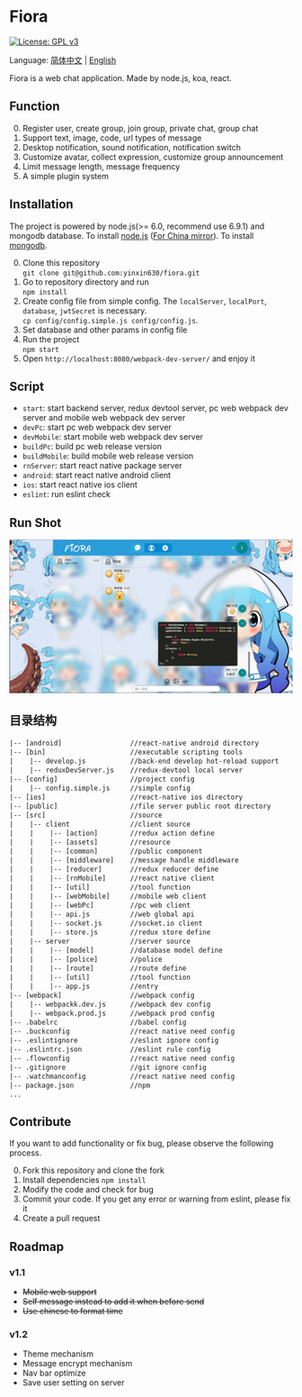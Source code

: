 # Fiora

[![License: GPL v3](https://img.shields.io/badge/License-GPL%20v3-blue.svg)](http://www.gnu.org/licenses/gpl-3.0)

Language: [简体中文](readme-zh.md) | [English](readme.md)

Fiora is a web chat application. Made by node.js, koa, react.

## Function

0. Register user, create group, join group, private chat, group chat
0. Support text, image, code, url types of message
0. Desktop notification, sound notification, notification switch
0. Customize avatar, collect expression, customize group announcement
0. Limit message length, message frequency
0. A simple plugin system

## Installation

The project is powered by node.js(>= 6.0, recommend use 6.9.1) and mongodb database. To install [node.js](https://nodejs.org/en/download/) ([For China mirror](https://npm.taobao.org/mirrors/node)). To install [mongodb](https://docs.mongodb.com/manual/installation/).

0. Clone this repository  
`git clone git@github.com:yinxin630/fiora.git`
0. Go to repository directory and run  
`npm install`
0. Create config file from simple config. The `localServer`, `localPort`, `database`, `jwtSecret` is necessary.  
`cp config/config.simple.js config/config.js`.
0. Set database and other params in config file  
0. Run the project  
`npm start`
0. Open `http://localhost:8080/webpack-dev-server/` and enjoy it

## Script

* `start`: start backend server, redux devtool server, pc web webpack dev server and mobile web webpack dev server
* `devPc`: start pc web webpack dev server
* `devMobile`: start mobile web webpack dev server
* `buildPc`: build pc web release version
* `buildMobile`: build mobile web release version
* `rnServer`: start react native package server
* `android`: start react native android client
* `ios`: start react native ios client
* `eslint`: run eslint check

## Run Shot

![](screenshot_01.png)

## 目录结构

    |-- [android]                 //react-native android directory
    |-- [bin]                     //executable scripting tools
    |    |-- develop.js           //back-end develop hot-reload support
    |    |-- reduxDevServer.js    //redux-devtool local server
    |-- [config]                  //project config
    |    |-- config.simple.js     //simple config
    |-- [ios]                     //react-native ios directory
    |-- [public]                  //file server public root directory
    |-- [src]                     //source
    |    |-- client               //client source
    |    |    |-- [action]        //redux action define
    |    |    |-- [assets]        //resource
    |    |    |-- [common]        //public component
    |    |    |-- [middleware]    //message handle middleware
    |    |    |-- [reducer]       //redux reducer define
    |    |    |-- [rnMobile]      //react native client
    |    |    |-- [util]          //tool function
    |    |    |-- [webMobile]     //mobile web client
    |    |    |-- [webPc]         //pc web client
    |    |    |-- api.js          //web global api
    |    |    |-- socket.js       //socket.io client
    |    |    |-- store.js        //redux store define
    |    |-- server               //server source
    |    |    |-- [model]         //database model define
    |    |    |-- [police]        //police
    |    |    |-- [route]         //route define
    |    |    |-- [util]          //tool function
    |    |    |-- app.js          //entry
    |-- [webpack]                 //webpack config
    |    |-- webpackk.dev.js      //webpack dev config
    |    |-- webpack.prod.js      //webpack prod config
    |-- .babelrc                  //babel config
    |-- .buckconfig               //react native need config
    |-- .eslintignore             //eslint ignore config
    |-- .eslintrc.json            //eslint rule config
    |-- .flowconfig               //react native need config
    |-- .gitignore                //git ignore config
    |-- .watchmanconfig           //react native need config
    |-- package.json              //npm
    ...

## Contribute

If you want to add functionality or fix bug, please observe the following process.

0. Fork this repository and clone the fork
0. Install dependencies `npm install`
0. Modify the code and check for bug
0. Commit your code. If you get any error or warning from eslint, please fix it
0. Create a pull request 

## Roadmap

### v1.1

* ~~Mobile web support~~
* ~~Self message instead to add it when before send~~
* ~~Use chinese to format time~~

### v1.2

* Theme mechanism
* Message encrypt mechanism
* Nav bar optimize
* Save user setting on server
